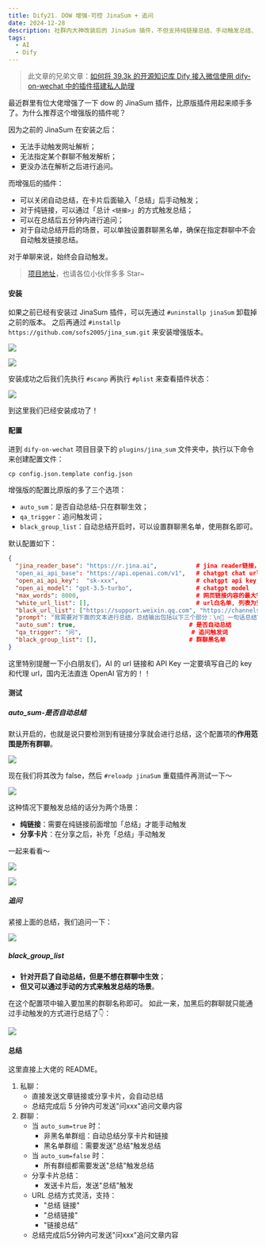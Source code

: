 ```yaml
---
title: Dify21. DOW 增强-可控 JinaSum + 追问
date: 2024-12-28
description: 社群内大神改装后的 JinaSum 插件，不但支持纯链接总结、手动触发总结、自动触发总结、自动触发追问，并且支持群聊黑名单设置。
tags:
  - AI
  - Dify
---
```


> 此文章的兄弟文章：[如何将 39.3k 的开源知识库 Dify 接入微信](https://juejin.cn/post/7396118693758107674)[使用 dify-on-wechat 中的插件搭建私人助理](https://juejin.cn/post/7409147273736339508)

最近群里有位大佬增强了一下 dow 的 JinaSum 插件，比原版插件用起来顺手多了。为什么推荐这个增强版的插件呢？

因为之前的 JinaSum 在安装之后：

* 无法手动触发网址解析；
* 无法指定某个群聊不触发解析；
* 更没办法在解析之后进行追问。

而增强后的插件：

* 可以关闭自动总结，在卡片后面输入「总结」后手动触发；
* 对于纯链接，可以通过「总计 `<链接>`」的方式触发总结；
* 可以在总结后五分钟内进行追问；
* 对于自动总结开启的场景，可以单独设置群聊黑名单，确保在指定群聊中不会自动触发链接总结。

对于单聊来说，始终会自动触发。

> [项目地址](https://github.com/sofs2005/jina_sum)，也请各位小伙伴多多 Star\~

#### 安装

如果之前已经有安装过 JinaSum 插件，可以先通过 `#uninstallp jinaSum` 卸载掉之前的版本。 之后再通过 `#installp https://github.com/sofs2005/jina_sum.git` 来安装增强版本。

![](assets/mMv80h249St0BsKlZs6rTp8bXU47VrSjDHgz2WKv3Ls=.webp)

![](assets/wX1Gu1VzQ15perJZmJ4otmk9SQbSYOB9CPW7JbjEMVU=.webp)

安装成功之后我们先执行 `#scanp` 再执行 `#plist` 来查看插件状态：

![](assets/9rlNsLs1t9W5BN6Ti5UlRNWbZC3qt1ZyZCLpAP0v1Ts=.webp)

到这里我们已经安装成功了！

#### 配置

进到 `dify-on-wechat` 项目目录下的 `plugins/jina_sum` 文件夹中，执行以下命令来创建配置文件：

```shellscript
cp config.json.template config.json
```

增强版的配置比原版的多了三个选项：

* `auto_sum`：是否自动总结-只在群聊生效；
* `qa_trigger`：追问触发词；
* `black_group_list`：自动总结开启时，可以设置群聊黑名单，使用群名即可。

默认配置如下：

```json
{
  "jina_reader_base": "https://r.jina.ai",           # jina reader链接，默认为https://r.jina.ai
  "open_ai_api_base": "https://api.openai.com/v1",   # chatgpt chat url
  "open_ai_api_key":  "sk-xxx",                      # chatgpt api key
  "open_ai_model": "gpt-3.5-turbo",                  # chatgpt model
  "max_words": 8000,                                 # 网页链接内容的最大字数，防止超过最大输入token，使用字符串长度简单计数
  "white_url_list": [],                              # url白名单, 列表为空时不做限制，黑名单优先级大于白名单，即当一个url既在白名单又在黑名单时，黑名单生效
  "black_url_list": ["https://support.weixin.qq.com", "https://channels-aladin.wxqcloud.qq.com"],  # url黑名单，排除不支持总结的视频号等链接
  "prompt": "我需要对下面的文本进行总结，总结输出包括以下三个部分：\n📖 一句话总结\n🔑 关键要点,用数字序号列出3-5个文章的核心内容\n🏷 标签: #xx #xx\n请使用emoji让你的表达更生动。",                           # 链接内容总结提示词
  "auto_sum": true,                                # 是否自动总结
  "qa_trigger": "问",                               # 追问触发词
  "black_group_list": [],                          # 群聊黑名单
}
```

这里特别提醒一下小白朋友们，AI 的 url 链接和 API Key 一定要填写自己的 key 和代理 url，国内无法直连 OpenAI 官方的！！

#### 测试

##### auto\_sum-是否自动总结

默认开启的，也就是说只要检测到有链接分享就会进行总结，这个配置项的**作用范围是所有群聊**。

![](assets/2lqQGj26WLg0parvqa9LtTy6nXNqglzaM1B2Ghg1Jqk=.webp)

现在我们将其改为 false，然后 `#reloadp jinaSum` 重载插件再测试一下～

![](assets/D45Mlgll13sAhISOWti-_4_Y4SLchbOZjluXpzhDJyw=.webp)

这种情况下要触发总结的话分为两个场景：

* **纯链接**：需要在纯链接前面增加「总结」才能手动触发
* **分享卡片**：在分享之后，补充「总结」手动触发

一起来看看～

![](assets/FPLLGbQzJq9IV67A2Xh1IE-Hr2OtiuB0Vmj4t2nsrUI=.webp)

![](assets/pws2jmv_ZwJ5qUtHfnvedEhKC8B_BQby_9Ecgf8RqkE=.webp)

##### 追问

紧接上面的总结，我们追问一下：

![](assets/nVm59aON0tPWMhwUyHdMarFpKiwcbyZJNXnDf1_PJ3o=.webp)

##### black\_group\_list

* **针对开启了自动总结，但是不想在群聊中生效**；
* **但又可以通过手动的方式来触发总结的场景**。

在这个配置项中输入要加黑的群聊名称即可。 如此一来，加黑后的群聊就只能通过手动触发的方式进行总结了👇：

![](assets/8lTzKXq2-pHIVT51DuPiwBhZx8igjVVL0M5twNeJlHg=.webp)

#### 总结

这里直接上大佬的 README。

1. 私聊：
   * 直接发送文章链接或分享卡片，会自动总结
   * 总结完成后 5 分钟内可发送"问xxx"追问文章内容
2. 群聊：
   * 当 `auto_sum=true` 时：
     * 非黑名单群组：自动总结分享卡片和链接
     * 黑名单群组：需要发送"总结"触发总结
   * 当 `auto_sum=false` 时：
     * 所有群组都需要发送"总结"触发总结
   * 分享卡片总结：
     * 发送卡片后，发送"总结"触发
   * URL 总结方式灵活，支持：
     * "总结 链接"
     * "总结链接"
     * "链接总结"
   * 总结完成后5分钟内可发送"问xxx"追问文章内容

